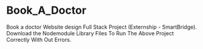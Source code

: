 # Book_A_Doctor
Book a doctor Website design Full Stack Project (Externship - SmartBridge).
Download the Nodemodule Library Files To Run The Above Project Correctly With Out Errors.
